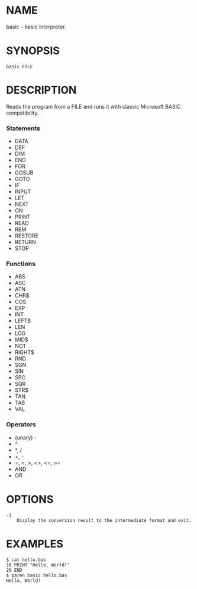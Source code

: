 # NAME
basic - basic interpreter.

# SYNOPSIS

    basic FILE

# DESCRIPTION
Reads the program from a FILE and runs it with classic Microsoft BASIC compatibility.

### Statements
- DATA
- DEF
- DIM
- END
- FOR
- GOSUB
- GOTO
- IF
- INPUT
- LET
- NEXT
- ON
- PRINT
- READ
- REM
- RESTORE
- RETURN
- STOP

### Functions
- ABS
- ASC
- ATN
- CHR$
- COS
- EXP
- INT
- LEFT$
- LEN
- LOG
- MID$
- NOT
- RIGHT$
- RND
- SGN
- SIN
- SPC
- SQR
- STR$
- TAN
- TAB
- VAL

### Operators
- (unary) -
- ^
- *, /
- +, -
- =, <, >, <>, <=, >=
- AND
- OR

# OPTIONS

    -i
        Display the conversion result to the intermediate format and exit.

# EXAMPLES

    $ cat hello.bas
    10 PRINT "Hello, World!"
    20 END
    $ paren basic hello.bas
    Hello, World!
